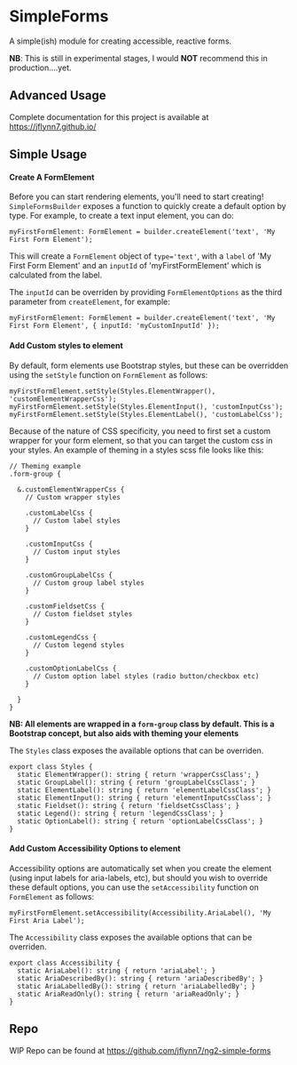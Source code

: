 # SimpleForms

A simple(ish) module for creating accessible, reactive forms.

**NB**: This is still in experimental stages, I would **NOT** recommend this in production....yet.

## Advanced Usage

Complete documentation for this project is available at https://jflynn7.github.io/

## Simple Usage

#### Create A FormElement

Before you can start rendering elements, you'll need to start creating! `SimpleFormsBuilder` exposes a function to quickly create a default option by type. For example, to create a text input element, you can do:

```
myFirstFormElement: FormElement = builder.createElement('text', 'My First Form Element');
```

This will create a `FormElement` object of `type='text'`, with a `label` of 'My First Form Element' and an `inputId` of 'myFirstFormElement' which is calculated from the label.

The `inputId` can be overriden by providing `FormElementOptions` as the third parameter from `createElement`, for example:

```
myFirstFormElement: FormElement = builder.createElement('text', 'My First Form Element', { inputId: 'myCustomInputId' });
```

#### Add Custom styles to element
By default, form elements use Bootstrap styles, but these can be overridden using the `setStyle` function on `FormElement` as follows:

```
myFirstFormElement.setStyle(Styles.ElementWrapper(), 'customElementWrapperCss');
myFirstFormElement.setStyle(Styles.ElementInput(), 'customInputCss');
myFirstFormElement.setStyle(Styles.ElementLabel(), 'customLabelCss');
```

Because of the nature of CSS specificity, you need to first set a custom wrapper for your form element, so that you can target the custom css in your styles. An example of theming in a styles scss file looks like this:

```
// Theming example
.form-group {

  &.customElementWrapperCss {
    // Custom wrapper styles

    .customLabelCss {
      // Custom label styles
    }

    .customInputCss {
      // Custom input styles
    }

    .customGroupLabelCss {
      // Custom group label styles
    }

    .customFieldsetCss {
      // Custom fieldset styles
    }

    .customLegendCss {
      // Custom legend styles
    }

    .customOptionLabelCss {
      // Custom option label styles (radio button/checkbox etc)
    }

  }
}
```

**NB: All elements are wrapped in a `form-group` class by default. This is a Bootstrap concept, but also aids with theming your elements**

The `Styles` class exposes the available options that can be overriden.

```
export class Styles {
  static ElementWrapper(): string { return 'wrapperCssClass'; }
  static GroupLabel(): string { return 'groupLabelCssClass'; }
  static ElementLabel(): string { return 'elementLabelCssClass'; }
  static ElementInput(): string { return 'elementInputCssClass'; }
  static Fieldset(): string { return 'fieldsetCssClass'; }
  static Legend(): string { return 'legendCssClass'; }
  static OptionLabel(): string { return 'optionLabelCssClass'; }
}
```

#### Add Custom Accessibility Options to element

Accessibility options are automatically set when you create the element (using input labels for aria-labels, etc), but should you wish to override these default options, you can use the `setAccessibility` function on `FormElement` as follows:

```
myFirstFormElement.setAccessibility(Accessibility.AriaLabel(), 'My First Aria Label');
```

The `Accessibility` class exposes the available options that can be overriden.

```
export class Accessibility {
  static AriaLabel(): string { return 'ariaLabel'; }
  static AriaDescribedBy(): string { return 'ariaDescribedBy'; }
  static AriaLabelledBy(): string { return 'ariaLabelledBy'; }
  static AriaReadOnly(): string { return 'ariaReadOnly'; }
}
```


## Repo

WIP Repo can be found at https://github.com/jflynn7/ng2-simple-forms
